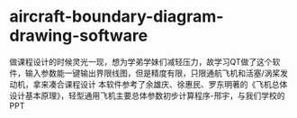 # aircraft-boundary-diagram-drawing-software
做课程设计的时候灵光一现，想为学弟学妹们减轻压力，故学习QT做了这个软件，输入参数能一键输出界限线图，但是精度有限，只限通航飞机和活塞/涡桨发动机，拿来凑合课程设计
本软件参考了余雄庆、徐惠民、罗东明著的《飞机总体设计基本原理》，轻型通用飞机主要总体参数初步计算程序-邢宇，与我们学校的PPT

